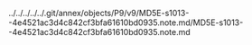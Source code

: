 ../../../../../.git/annex/objects/P9/v9/MD5E-s1013--4e4521ac3d4c842cf3bfa61610bd0935.note.md/MD5E-s1013--4e4521ac3d4c842cf3bfa61610bd0935.note.md